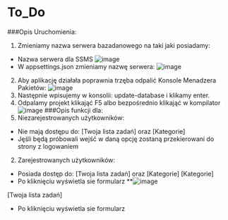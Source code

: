 # To_Do
###Opis Uruchomienia:
1. Zmieniamy nazwa serwera bazadanowego na taki jaki posiadamy:
* Nazwa serwera dla SSMS
![image](https://user-images.githubusercontent.com/93732758/215159763-8bc09d02-3454-47fd-bcc0-4bc4674046ce.png)
* W appsettings.json zmieniamy nazwę serwera:
![image](https://user-images.githubusercontent.com/93732758/215159577-80898fd4-9f60-46da-9195-515f0383aca9.png)
2. Aby aplikację działała poprawnia trzęba odpalić Konsole Menadzera Pakietów: 
![image](https://user-images.githubusercontent.com/93732758/215158848-bed1aa53-d578-42b5-b018-5a38527a1e68.png) 
3. Następnie wpisujemy w konsolii: update-database i klikamy enter.
4. Odpalamy projekt klikająć F5 albo bezpośrednio klikająć w kompilator ![image](https://user-images.githubusercontent.com/93732758/215160564-36f25291-2def-4f69-8590-7d12e515bced.png)
###Opis funkcji dla:
1. Niezarejestrowanych użytkowników:
* Nie mają dostępu do: [Twoja lista zadań] oraz [Kategorie]
* Jęśli będą próbowali wejść w daną opcję zostaną przekierowani do strony z logowaniem
2. Zarejestrowanych użytkowników:
* Posiada dostęp do: [Twoja lista zadań] oraz [Kategorie]
 [Kategorie]
* Po kliknięciu wyświetla sie formularz 
**![image](https://user-images.githubusercontent.com/93732758/215161927-75b79712-23e8-4380-9a8a-f58c3e6f15dd.png)

[Twoja lista zadań]
* Po kliknięciu wyświetla sie formularz
